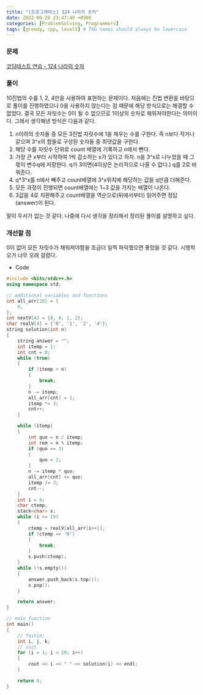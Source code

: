 ```yaml
---
title: "[프로그래머스] 124 나라의 숫자"
date: 2022-06-28 23:47:40 +0900
categories: [ProblemSolving, Programmers]
tags: [greedy, cpp, level2] # TAG names should always be lowercase
---
```


### 문제

[코딩테스트 연습 - 124 나라의 숫자](https://programmers.co.kr/learn/courses/30/lessons/12899)

### 풀이

10진법의 수를 1, 2, 4만을 사용하여 표현하는 문제이다. 처음에는 진법 변환을 바탕으로 풀이를 진행하였으나 0을 사용하지 않는다는 점 때문에 해당 방식으로는 해결할 수 없었다. 결국 모든 자릿수는 0이 될 수 없으므로 1이상의 숫자로 채워져야한다는 의미이다. 그래서 생각해낸 방식은 다음과 같다.

1. n이하의 숫자들 중 모든 3진법 자릿수에 1을 채우는 수를 구한다. 즉 n보다 작거나 같으며 3^x의 합들로 구성된 숫자들 중 최댓값을 구한다.
2. 해당 수를 자릿수 단위로 count 배열에 기록하고 n에서 뺀다.
3. 가장 큰 x부터 시작하여 1씩 감소하는 x가 있다고 하자. n을 3^x로 나누었을 때 그 몫이 변수q에 저장한다. q가 3이면(4이상은 논리적으로 나올 수 없다.) q를 2로 바꿔준다.
4. q\*3^x를 n에서 빼주고 count배열에 3^x위치에 해당하는 값을 q만큼 더해준다.
5. 모든 과정이 진행되면 count배열에는 1~3 값을 가지는 배열이 나온다.
6. 3값을 4로 치환해주고 count배열을 역순으로(뒤에서부터) 읽어주면 정답(answer)이 된다.

말이 두서가 없는 것 같다. 나중에 다시 생각을 정리해서 정리된 풀이를 설명하고 싶다.

### 개선할 점

0이 없어 모든 자릿수가 채워져야함을 조금더 일찍 파악했으면 좋았을 것 같다. 시행착오가 너무 오래 걸렸다.

- Code

```cpp
#include <bits/stdc++.h>
using namespace std;

// additional variables and functions
int all_arr[20] = {
    0,
};
int nextV[4] = {0, 0, 1, 2};
char realV[4] = {'0', '1', '2', '4'};
string solution(int n)
{
    string answer = "";
    int itemp = 1;
    int cnt = 0;
    while (true)
    {
        if (itemp > n)
        {
            break;
        }
        n -= itemp;
        all_arr[cnt] = 1;
        itemp *= 3;
        cnt++;
    }

    while (itemp)
    {
        int quo = n / itemp;
        int rem = n % itemp;
        if (quo == 3)
        {
            quo = 2;
        }
        n -= itemp * quo;
        all_arr[cnt] += quo;
        itemp /= 3;
        cnt--;
    }
    int i = 0;
    char ctemp;
    stack<char> s;
    while (i <= 19)
    {
        ctemp = realV[all_arr[i++]];
        if (ctemp == '0')
        {
            break;
        }
        s.push(ctemp);
    }
    while (!s.empty())
    {
        answer.push_back(s.top());
        s.pop();
    }

    return answer;
}

// main function
int main()
{
    // fastio;
    int i, j, k;
    // init
    for (i = 1; i < 20; i++)
    {
        cout << i << " " << solution(i) << endl;
    }

    return 0;
}
```
